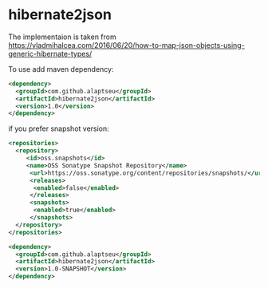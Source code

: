 # hibernate2json  

The implementaion is taken from https://vladmihalcea.com/2016/06/20/how-to-map-json-objects-using-generic-hibernate-types/

To use add maven dependency:

```xml
<dependency>
  <groupId>com.github.alaptseu</groupId>
  <artifactId>hibernate2json</artifactId>
  <version>1.0</version>
</dependency>
```
if you prefer snapshot version:

```xml
<repositories>
  <repository>
     <id>oss.snapshots</id>
     <name>OSS Sonatype Snapshot Repository</name>
      <url>https://oss.sonatype.org/content/repositories/snapshots/</url>
      <releases>
       <enabled>false</enabled>
      </releases>
      <snapshots>
       <enabled>true</enabled>
      </snapshots>
  </repository>
</repositories>

<dependency>
  <groupId>com.github.alaptseu</groupId>
  <artifactId>hibernate2json</artifactId>
  <version>1.0-SNAPSHOT</version>
</dependency>
```
